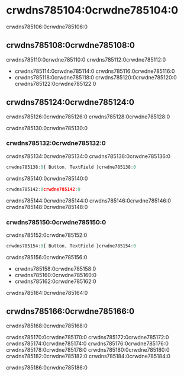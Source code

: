 # crwdns785104:0crwdne785104:0

<p class="description">crwdns785106:0crwdne785106:0</p>

## crwdns785108:0crwdne785108:0

crwdns785110:0crwdne785110:0 crwdns785112:0crwdne785112:0

- crwdns785114:0crwdne785114:0 crwdns785116:0crwdne785116:0
- crwdns785118:0crwdne785118:0 crwdns785120:0crwdne785120:0 crwdns785122:0crwdne785122:0

## crwdns785124:0crwdne785124:0

crwdns785126:0crwdne785126:0 crwdns785128:0crwdne785128:0

crwdns785130:0crwdne785130:0

### crwdns785132:0crwdne785132:0

crwdns785134:0crwdne785134:0 crwdns785136:0crwdne785136:0

```js
crwdns785138:0{ Button, TextField }crwdne785138:0
```

crwdns785140:0crwdne785140:0

```js
crwdns785142:0crwdne785142:0
```

crwdns785144:0crwdne785144:0 crwdns785146:0crwdne785146:0 crwdns785148:0crwdne785148:0

### crwdns785150:0crwdne785150:0

crwdns785152:0crwdne785152:0

```js
crwdns785154:0{ Button, TextField }crwdne785154:0
```

crwdns785156:0crwdne785156:0

- crwdns785158:0crwdne785158:0
- crwdns785160:0crwdne785160:0
- crwdns785162:0crwdne785162:0

crwdns785164:0crwdne785164:0

## crwdns785166:0crwdne785166:0

crwdns785168:0crwdne785168:0

crwdns785170:0crwdne785170:0 crwdns785172:0crwdne785172:0 crwdns785174:0crwdne785174:0 crwdns785176:0crwdne785176:0 crwdns785178:0crwdne785178:0 crwdns785180:0crwdne785180:0 crwdns785182:0crwdne785182:0 crwdns785184:0crwdne785184:0

crwdns785186:0crwdne785186:0